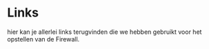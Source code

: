 # Links
hier kan je allerlei links terugvinden die we hebben gebruikt voor het opstellen van de Firewall.
